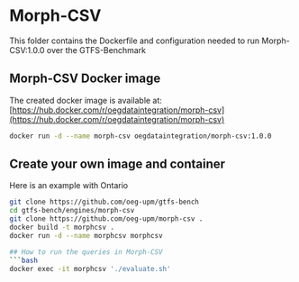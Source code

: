# Morph-CSV
This folder contains the Dockerfile and configuration needed to run Morph-CSV:1.0.0 over the GTFS-Benchmark

## Morph-CSV Docker image
The created docker image is available at: [https://hub.docker.com/r/oegdataintegration/morph-csv](https://hub.docker.com/r/oegdataintegration/morph-csv)
```bash
docker run -d --name morph-csv oegdataintegration/morph-csv:1.0.0
```
## Create your own image and container
Here is an example with Ontario 

```bash
git clone https://github.com/oeg-upm/gtfs-bench
cd gtfs-bench/engines/morph-csv
git clone https://github.com/oeg-upm/morph-csv .
docker build -t morphcsv .
docker run -d --name morphcsv morphcsv

## How to run the queries in Morph-CSV
```bash
docker exec -it morphcsv './evaluate.sh'
```
